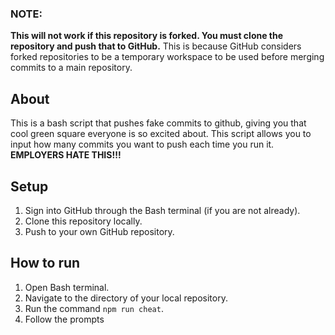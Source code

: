 ### NOTE: 
**This will not work if this repository is forked. You must clone the repository and push that to GitHub.**
This is because GitHub considers forked repositories to be a temporary workspace to be used before merging
commits to a main repository.

## About
This is a bash script that pushes fake commits to github, giving you that cool green square everyone is
so excited about. This script allows you to input how many commits you want to push each time you run it. **EMPLOYERS HATE THIS!!!**

## Setup
  1. Sign into GitHub through the Bash terminal (if you are not already).
  2. Clone this repository locally.
  3. Push to your own GitHub repository.
  
 ## How to run
  1. Open Bash terminal.
  2. Navigate to the directory of your local repository.
  3. Run the command `npm run cheat`.
  4. Follow the prompts
